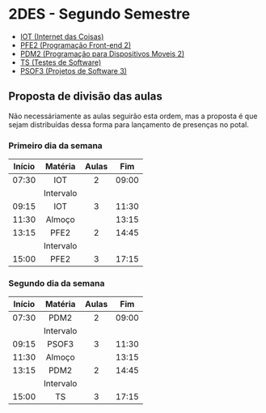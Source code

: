 # 2DES - Segundo Semestre
- [IOT (Internet das Coisas)](./01-iot/)
- [PFE2 (Programação Front-end 2)](./02-pfe2/)
- [PDM2 (Programação para Dispositivos Moveis 2)](./03-pdm2/)
- [TS (Testes de Software)](./04-ts/)
- [PSOF3 (Projetos de Software 3)](./05-psof3/)

## Proposta de divisão das aulas
Não necessáriamente as aulas seguirão esta ordem, mas a proposta é que sejam distribuídas dessa forma para lançamento de presenças no potal.

### Primeiro dia da semana
|Início|Matéria|Aulas|Fim|
|-|:-:|:-:|:-:|
|07:30|IOT|2|09:00|
||Intervalo|||
|09:15|IOT|3|11:30|
|11:30|Almoço||13:15|
|13:15|PFE2|2|14:45|
||Intervalo|||
|15:00|PFE2|3|17:15|

### Segundo dia da semana
|Início|Matéria|Aulas|Fim|
|-|:-:|:-:|:-:|
|07:30|PDM2|2|09:00|
||Intervalo|||
|09:15|PSOF3|3|11:30|
|11:30|Almoço||13:15|
|13:15|PDM2|2|14:45|
||Intervalo|||
|15:00|TS|3|17:15|